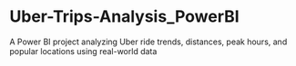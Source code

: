 # Uber-Trips-Analysis_PowerBI
A Power BI project analyzing Uber ride trends, distances, peak hours, and popular locations using real-world data
